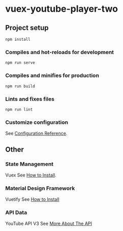 # vuex-youtube-player-two

## Project setup
```
npm install
```

### Compiles and hot-reloads for development
```
npm run serve
```

### Compiles and minifies for production
```
npm run build
```

### Lints and fixes files
```
npm run lint
```

### Customize configuration
See [Configuration Reference](https://cli.vuejs.org/config/).

## Other
### State Management
 Vuex  See [How to Install](https://vuex.vuejs.org/installation.html).
 
 ### Material Design Framework
  Vuetify See [How to Install](https://vuetifyjs.com/en/getting-started/quick-start/) 
  ### API Data
  YouTube API V3 See [More About The API](https://developers.google.com/youtube/v3) 

  
  